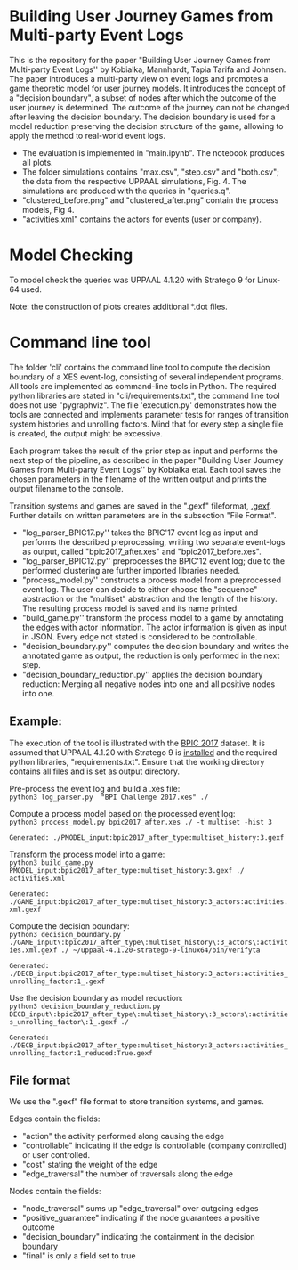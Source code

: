 # Building User Journey Games from Multi-party Event Logs
This is the repository for the paper "Building User Journey Games from Multi-party Event Logs'' by Kobialka, Mannhardt, Tapia Tarifa and Johnsen.
The paper introduces a multi-party view on event logs and promotes a game theoretic model for user journey models.
It introduces the concept of a "decision boundary", a subset of nodes after which the outcome of the user journey is determined.
The outcome of the journey can not be changed after leaving the decision boundary.
The decision boundary is used for a model reduction preserving the decision structure of the game, allowing to apply the method to real-world event logs.
- The evaluation is implemented in "main.ipynb". The notebook produces all plots.
- The folder simulations contains "max.csv", "step.csv" and "both.csv"; the data from the respective UPPAAL simulations, Fig. 4. The simulations are produced with the queries in "queries.q".
- "clustered_before.png" and "clustered_after.png" contain the process models, Fig 4.
- "activities.xml" contains the actors for events (user or company).

# Model Checking
To model check the queries was UPPAAL 4.1.20 with Stratego 9 for Linux-64 used.

Note: the construction of plots creates additional *.dot files.

# Command line tool
The folder 'cli' contains the command line tool to compute the decision boundary of a XES event-log, consisting of several independent programs.
All tools are implemented as command-line tools in Python.
The required python libraries are stated in "cli/requirements.txt", the command line tool does not use "pygraphviz".
The file 'execution.py' demonstrates how the tools are connected and implements parameter tests for ranges of transition system histories and unrolling factors.
Mind that for every step a single file is created, the output might be excessive.

Each program takes the result of the prior step as input and performs the next step of the pipeline, as described in the paper "Building User Journey Games from Multi-party Event Logs'' by Kobialka etal.
Each tool saves the chosen parameters in the filename of the written output and prints the output filename to the console.
 
Transition systems and games are saved in the ".gexf" fileformat, [.gexf](https://gexf.net/).
Further details on written parameters are in the subsection "File Format".

- "log_parser_BPIC17.py'' takes the BPIC'17 event log as input and performs the described preprocessing, writing two separate event-logs as output, called "bpic2017_after.xes" and "bpic2017_before.xes".
- "log_parser_BPIC12.py'' preprocesses the BPIC'12 event log; due to the performed clustering are further imported libraries needed.
- "process_model.py'' constructs a process model from a preprocessed event log. The user can decide to either choose the "sequence" abstraction or the "multiset" abstraction and the length of the history. The resulting process model is saved and its name printed.
- "build_game.py'' transform the process model to a game by annotating the edges with actor information.
The actor information is given as input in JSON. Every edge not stated is considered to be controllable.
- "decision_boundary.py'' computes the decision boundary and writes the annotated game as output, the reduction is only performed in the next step.
- "decision_boundary_reduction.py'' applies the decision boundary reduction: Merging all negative nodes into one and all positive nodes into one.

## Example:
The execution of the tool is illustrated with the [BPIC 2017](https://data.4tu.nl/articles/dataset/BPI_Challenge_2017/12696884) dataset.
It is assumed that UPPAAL 4.1.20 with Stratego 9 is [installed](https://people.cs.aau.dk/~marius/stratego/download.html#download) and the required python libraries, "requirements.txt".
Ensure that the working directory contains all files and is set as output directory.

Pre-process the event log and build a .xes file:\
`python3 log_parser.py  "BPI Challenge 2017.xes" ./ ` 

Compute a process model based on the processed event log:\
`python3 process_model.py bpic2017_after.xes ./ -t multiset -hist 3`
 
`Generated: ./PMODEL_input:bpic2017_after_type:multiset_history:3.gexf`

Transform the process model into a game:\
`python3 build_game.py  PMODEL_input:bpic2017_after_type:multiset_history:3.gexf ./ activities.xml`

`Generated: ./GAME_input:bpic2017_after_type:multiset_history:3_actors:activities.xml.gexf`

Compute the decision boundary:\
`python3 decision_boundary.py ./GAME_input\:bpic2017_after_type\:multiset_history\:3_actors\:activities.xml.gexf ./ ~/uppaal-4.1.20-stratego-9-linux64/bin/verifyta`

`Generated: ./DECB_input:bpic2017_after_type:multiset_history:3_actors:activities_unrolling_factor:1_.gexf`

Use the decision boundary as model reduction:\
`python3 decision_boundary_reduction.py DECB_input\:bpic2017_after_type\:multiset_history\:3_actors\:activities_unrolling_factor\:1_.gexf ./`

`Generated: ./DECB_input:bpic2017_after_type:multiset_history:3_actors:activities_unrolling_factor:1_reduced:True.gexf`

## File format
We use the ".gexf" file format to store transition systems, and games.

Edges contain the fields:
- "action" the activity performed along causing the edge
- "controllable" indicating if the edge is controllable (company controlled) or user controlled.
- "cost" stating the weight of the edge
- "edge_traversal" the number of traversals along the edge

Nodes contain the fields:
- "node_traversal" sums up "edge_traversal" over outgoing edges
- "positive_guarantee" indicating if the node guarantees a positive outcome
- "decision_boundary" indicating the containment in the decision boundary
- "final" is only a field set to true 
